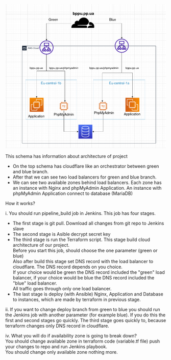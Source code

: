 [//]: # (![img.png]&#40;https://github.com/Antonio-trader/dev-pro-education/blob/master/scheme.png&#41;)
![Screenshot](scheme.png)

This schema has information about architecture of project

- On the top schema has cloudflare like an orchestrator between green and blue branch.
- After that we can see two load balancers for green and blue branch.
- We can see two available zones behind load balancers. Each zone has an instance with Nginx and phpMyAdmin Application. An instance with phpMyAdmin Application connect to database (MariaDB)

How it works?

i. You should run pipeline_build job in Jenkins. This job has four stages. 
- The first stage is git pull. Download all changes from git repo to Jenkins slave
- The second stage is Asible decrypt secret key
- The third stage is run the Terraform script. This stage build cloud architecture of our project. \
 Before you start this job, should choose the one parameter (green or blue) \
Also after build this stage set DNS record with the load balancer to cloudflare. The DNS record depends on you choice. \
If your choice would be green the DNS record included the "green" load balancer, if your choice would be blue the DNS record included the "blue" load balancer. \
All traffic goes through only one load balancer.
- The last stage is deploy (with Ansible) Nginx, Application and Database to instances, which are made by terraform in previous stage.

ii. If you want to change deploy branch from green to blue you should run the Jenkins job with another parameter (for example blue).
If you do this the first and second stages go quickly. The third stage goes quickly to, because terraform changes only DNS record in cloudflare.

iv. What you will do if availability zone is going to break down? \
    You should change available zone in terraform code (variable.tf file) push your changes to repo and run Jenkins playbook. \
You should change only available zone nothing more. 
